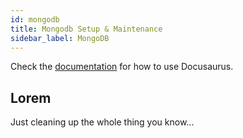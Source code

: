 ```yaml
---
id: mongodb
title: Mongodb Setup & Maintenance
sidebar_label: MongoDB
---
```


Check the [documentation](https://docusaurus.io) for how to use Docusaurus.

## Lorem

Just cleaning up the whole thing you know...
